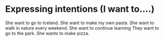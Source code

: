 # Expressing intentions (I want to....)

She want to go to Iceland. 
She want to make my own pasta. 
She want to walk in nature every weekend. 
She want to continue learning
They want to go to the park. 
She wants to make pizza. 